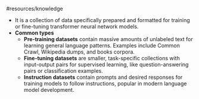 #resources/knowledge 

- It is a collection of data specifically prepared and formatted for training or fine-tuning transformer neural network models.
- **Common types**
	- **Pre-training datasets** contain massive amounts of unlabeled text for learning general language patterns. Examples include Common Crawl, Wikipedia dumps, and books corpora.
	- **Fine-tuning datasets** are smaller, task-specific collections with input-output pairs for supervised learning, like question-answering pairs or classification examples.
	- **Instruction datasets** contain prompts and desired responses for training models to follow instructions, popular in modern language model development.